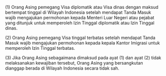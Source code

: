 (1) Orang Asing pemegang Visa diplomatik atau Visa dinas dengan maksud bertempat tinggal di Wilayah Indonesia setelah mendapat Tanda Masuk wajib mengajukan permohonan kepada Menteri Luar Negeri atau pejabat yang ditunjuk untuk memperoleh Izin Tinggal diplomatik atau Izin Tinggal dinas.

(2) Orang Asing pemegang Visa tinggal terbatas setelah mendapat Tanda Masuk wajib mengajukan permohonan kepada kepala Kantor Imigrasi untuk memperoleh Izin Tinggal terbatas.

(3) Jika Orang Asing sebagaimana dimaksud pada ayat (1) dan ayat (2) tidak melaksanakan kewajiban tersebut, Orang Asing yang bersangkutan dianggap berada di Wilayah Indonesia secara tidak sah.